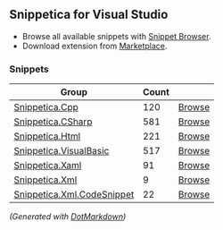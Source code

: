 ## Snippetica for Visual Studio

* Browse all available snippets with [Snippet Browser](http://pihrt.net/snippetica/snippets?engine=vs)\.
* Download extension from [Marketplace](http://marketplace.visualstudio.com/search?term=publisher%3A"Josef%20Pihrt"%20Snippetica&target=vs&sortBy=Name)\.

### Snippets

Group|Count| |
-----|-----|---:
[Snippetica.Cpp](http://github.com/josefpihrt/snippetica/blob/main/src/Snippetica.VisualStudio/Snippetica.Cpp/README.md)|120|[Browse](http://pihrt.net/snippetica/snippets?engine=vs&language=cpp)
[Snippetica.CSharp](http://github.com/josefpihrt/snippetica/blob/main/src/Snippetica.VisualStudio/Snippetica.CSharp/README.md)|581|[Browse](http://pihrt.net/snippetica/snippets?engine=vs&language=csharp)
[Snippetica.Html](http://github.com/josefpihrt/snippetica/blob/main/src/Snippetica.VisualStudio/Snippetica.Html/README.md)|221|[Browse](http://pihrt.net/snippetica/snippets?engine=vs&language=html)
[Snippetica.VisualBasic](http://github.com/josefpihrt/snippetica/blob/main/src/Snippetica.VisualStudio/Snippetica.VisualBasic/README.md)|517|[Browse](http://pihrt.net/snippetica/snippets?engine=vs&language=vb)
[Snippetica.Xaml](http://github.com/josefpihrt/snippetica/blob/main/src/Snippetica.VisualStudio/Snippetica.Xaml/README.md)|91|[Browse](http://pihrt.net/snippetica/snippets?engine=vs&language=xaml)
[Snippetica.Xml](http://github.com/josefpihrt/snippetica/blob/main/src/Snippetica.VisualStudio/Snippetica.Xml/README.md)|9|[Browse](http://pihrt.net/snippetica/snippets?engine=vs&language=xml)
[Snippetica.Xml.CodeSnippet](http://github.com/josefpihrt/snippetica/blob/main/src/Snippetica.VisualStudio/Snippetica.Xml.CodeSnippet/README.md)|22|[Browse](http://pihrt.net/snippetica/snippets?engine=vs&language=xml)

*\(Generated with [DotMarkdown](http://github.com/JosefPihrt/DotMarkdown)\)*